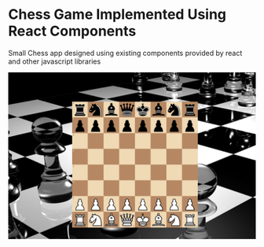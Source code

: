 # Chess Game Implemented Using React Components

Small Chess app designed using existing components provided by react and other javascript libraries

![](src/Screenshot%20from%202022-09-25%2009-52-32.png)